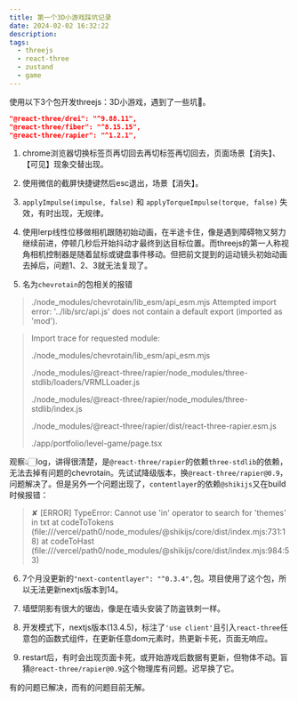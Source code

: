 ```yaml
---
title: 第一个3D小游戏踩坑记录
date: 2024-02-02 16:32:22
description: 
tags:
  - threejs
  - react-three
  - zustand
  - game
---
```


使用以下3个包开发threejs：3D小游戏，遇到了一些坑😤。

```json
"@react-three/drei": "^9.88.11",
"@react-three/fiber": "^8.15.15",
"@react-three/rapier": "^1.2.1",
```

1. chrome浏览器切换标签页再切回去再切标签再切回去，页面场景【消失】、【可见】现象交替出现。

2. 使用微信的截屏快捷键然后esc退出，场景【消失】。

3. `applyImpulse(impulse, false)` 和 `applyTorqueImpulse(torque, false)` 失效，有时出现，无规律。

4. 使用lerp线性位移做相机跟随初始动画，在半途卡住，像是遇到障碍物又努力继续前进，停顿几秒后开始抖动才最终到达目标位置。而threejs的第一人称视角相机控制器是随着鼠标或键盘事件移动。但把前文提到的运动镜头初始动画去掉后，问题1、2、3就无法复现了。

5. 名为`chevrotain`的包相关的报错
> ./node_modules/chevrotain/lib_esm/api_esm.mjs
> Attempted import error: '../lib/src/api.js' does not contain a default export (imported as 'mod').

>Import trace for requested module:
>
>./node_modules/chevrotain/lib_esm/api_esm.mjs
>
>./node_modules/@react-three/rapier/node_modules/three-stdlib/loaders/VRMLLoader.js
>
>./node_modules/@react-three/rapier/node_modules/three-stdlib/index.js
>
>./node_modules/@react-three/rapier/dist/react-three-rapier.esm.js
>
>./app/portfolio/level-game/page.tsx

观察👆🏻log，讲得很清楚，是`@react-three/rapier`的依赖`three-stdlib`的依赖，无法去掉有问题的chevrotain。先试试降级版本，换`@react-three/rapier@0.9`，问题解决了。但是另外一个问题出现了，`contentlayer`的依赖`@shikijs`又在build时候报错：
>✘ [ERROR] TypeError: Cannot use 'in' operator to search for 'themes' in txt
>    at codeToTokens (file:///vercel/path0/node_modules/@shikijs/core/dist/index.mjs:731:18)
>    at codeToHast (file:///vercel/path0/node_modules/@shikijs/core/dist/index.mjs:984:53)

6. 7个月没更新的`"next-contentlayer": "^0.3.4",`包。项目使用了这个包，所以无法更新nextjs版本到14。

7. 墙壁阴影有很大的锯齿，像是在墙头安装了防盗铁刺一样。

8. 开发模式下，nextjs版本(13.4.5)，标注了`'use client'`且引入`react-three`任意包的函数式组件，在更新任意dom元素时，热更新卡死，页面无响应。

9. restart后，有时会出现页面卡死，或开始游戏后数据有更新，但物体不动。盲猜`@react-three/rapier@0.9`这个物理库有问题。迟早换了它。

有的问题已解决，而有的问题目前无解。